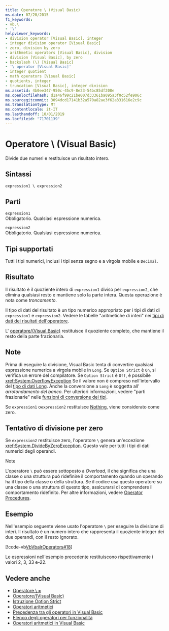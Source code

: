 ```yaml
---
title: Operatore \ (Visual Basic)
ms.date: 07/20/2015
f1_keywords:
- vb.\
- '\'
helpviewer_keywords:
- division operator [Visual Basic], integer
- integer division operator [Visual Basic]
- zero, division by zero
- arithmetic operators [Visual Basic], division
- division [Visual Basic], by zero
- backslash (\) [Visual Basic]
- '\ operator [Visual Basic]'
- integer quotient
- math operators [Visual Basic]
- quotients, integer
- truncation [Visual Basic], integer division
ms.assetid: 4b0ee347-950c-45c9-8e23-54bc85df208e
ms.openlocfilehash: d1a46f99c21be007d33361ba095a3f0c52fe906c
ms.sourcegitcommit: 3094dcd17141b32a570a82ae3f62a331616e2c9c
ms.translationtype: MT
ms.contentlocale: it-IT
ms.lasthandoff: 10/01/2019
ms.locfileid: "71701139"
---
```

# <a name="-operator-visual-basic"></a>Operatore \ (Visual Basic)
Divide due numeri e restituisce un risultato intero.  
  
## <a name="syntax"></a>Sintassi  
  
```vb  
expression1 \ expression2  
```  
  
## <a name="parts"></a>Parti  
 `expression1`  
 Obbligatorio. Qualsiasi espressione numerica.  
  
 `expression2`  
 Obbligatorio. Qualsiasi espressione numerica.  
  
## <a name="supported-types"></a>Tipi supportati  
 Tutti i tipi numerici, inclusi i tipi senza segno e a virgola mobile e `Decimal`.  
  
## <a name="result"></a>Risultato  
 Il risultato è il quoziente intero di `expression1` diviso per `expression2`, che elimina qualsiasi resto e mantiene solo la parte intera. Questa operazione è nota come *troncamento*.  
  
 Il tipo di dati del risultato è un tipo numerico appropriato per i tipi di dati di `expression1` e `expression2`. Vedere le tabelle "aritmetiche di interi" nei [tipi di dati dei risultati dell'operatore](../../../visual-basic/language-reference/operators/data-types-of-operator-results.md).  
  
 L' [operatore/(Visual Basic)](../../../visual-basic/language-reference/operators/floating-point-division-operator.md) restituisce il quoziente completo, che mantiene il resto della parte frazionaria.  
  
## <a name="remarks"></a>Note  
 Prima di eseguire la divisione, Visual Basic tenta di convertire qualsiasi espressione numerica a virgola mobile in `Long`. Se `Option Strict` è `On`, si verifica un errore del compilatore. Se `Option Strict` è `Off`, è possibile <xref:System.OverflowException> Se il valore non è compreso nell'intervallo del [tipo di dati Long](../../../visual-basic/language-reference/data-types/long-data-type.md). Anche la conversione a `Long` è soggetta all' *arrotondamento del banco*. Per ulteriori informazioni, vedere "parti frazionarie" nelle [funzioni di conversione dei tipi](../../../visual-basic/language-reference/functions/type-conversion-functions.md).  
  
 Se `expression1` o`expression2` restituisce [Nothing](../../../visual-basic/language-reference/nothing.md), viene considerato come zero.  
  
## <a name="attempted-division-by-zero"></a>Tentativo di divisione per zero  
 Se `expression2` restituisce zero, l'operatore `\` genera un'eccezione <xref:System.DivideByZeroException>. Questo vale per tutti i tipi di dati numerici degli operandi.  
  
> [!NOTE]
> L'operatore `\` può essere sottoposto a *Overload*, il che significa che una classe o una struttura può ridefinire il comportamento quando un operando ha il tipo della classe o della struttura. Se il codice usa questo operatore su una classe o una struttura di questo tipo, assicurarsi di comprendere il comportamento ridefinito. Per altre informazioni, vedere [Operator Procedures](../../../visual-basic/programming-guide/language-features/procedures/operator-procedures.md).  
  
## <a name="example"></a>Esempio  
 Nell'esempio seguente viene usato l'operatore `\` per eseguire la divisione di interi. Il risultato è un numero intero che rappresenta il quoziente integer dei due operandi, con il resto ignorato.  
  
 [!code-vb[VbVbalrOperators#18](~/samples/snippets/visualbasic/VS_Snippets_VBCSharp/VbVbalrOperators/VB/Class1.vb#18)]  
  
 Le espressioni nell'esempio precedente restituiscono rispettivamente i valori 2, 3, 33 e-22.  
  
## <a name="see-also"></a>Vedere anche

- [Operatore \\ =](../../../visual-basic/language-reference/operators/integer-division-assignment-operator.md)
- [Operatore/(Visual Basic)](../../../visual-basic/language-reference/operators/floating-point-division-operator.md)
- [Istruzione Option Strict](../../../visual-basic/language-reference/statements/option-strict-statement.md)
- [Operatori aritmetici](../../../visual-basic/language-reference/operators/arithmetic-operators.md)
- [Precedenza tra gli operatori in Visual Basic](../../../visual-basic/language-reference/operators/operator-precedence.md)
- [Elenco degli operatori per funzionalità](../../../visual-basic/language-reference/operators/operators-listed-by-functionality.md)
- [Operatori aritmetici in Visual Basic](../../../visual-basic/programming-guide/language-features/operators-and-expressions/arithmetic-operators.md)
